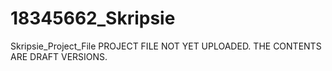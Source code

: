 # 18345662_Skripsie
Skripsie_Project_File
PROJECT FILE NOT YET UPLOADED. THE CONTENTS ARE DRAFT VERSIONS.
